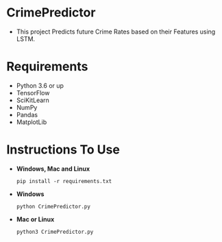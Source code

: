 # CrimePredictor
- This project Predicts future Crime Rates based on their Features using LSTM.

# Requirements
- Python 3.6 or up
- TensorFlow
- SciKitLearn
- NumPy
- Pandas
- MatplotLib

# Instructions To Use
- **Windows, Mac and Linux**
  ``` 
  pip install -r requirements.txt
  ```
- **Windows**
  ```
  python CrimePredictor.py
  ```
- **Mac or Linux**
  ```
  python3 CrimePredictor.py
  ```
